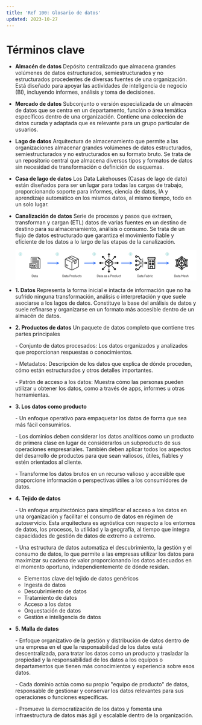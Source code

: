 ```yaml
---
title: 'Ref 100: Glosario de datos'
updated: 2023-10-27
---
```


# Términos clave

- **Almacén de datos** Depósito centralizado que almacena grandes volúmenes de datos estructurados, semiestructurados y no estructurados procedentes de diversas fuentes de una organización. Está diseñado para apoyar las actividades de inteligencia de negocio (BI), incluyendo informes, análisis y toma de decisiones.

- **Mercado de datos** Subconjunto o versión especializada de un almacén de datos que se centra en un departamento, función o área temática específicos dentro de una organización. Contiene una colección de datos curada y adaptada que es relevante para un grupo particular de usuarios.

- **Lago de datos** Arquitectura de almacenamiento que permite a las organizaciones almacenar grandes volúmenes de datos estructurados, semiestructurados y no estructurados en su formato bruto. Se trata de un repositorio central que almacena diversos tipos y formatos de datos sin necesidad de transformación o definición de esquemas.

- **Casa de lago de datos** Los Data Lakehouses (Casas de lago de dato) están diseñados para ser un lugar para todas las cargas de trabajo, proporcionando soporte para informes, ciencia de datos, IA y aprendizaje automático en los mismos datos, al mismo tiempo, todo en un solo lugar.

- **Canalización de datos** Serie de procesos y pasos que extraen, transforman y cargan (ETL) datos de varias fuentes en un destino de destino para su almacenamiento, análisis o consumo. Se trata de un flujo de datos estructurado que garantiza el movimiento fiable y eficiente de los datos a lo largo de las etapas de la canalización.

  ![](./images/ref/data.png)

- **1. Datos** Representa la forma inicial e intacta de información que no ha sufrido ninguna transformación, análisis o interpretación y que suele asociarse a los lagos de datos. Constituye la base del análisis de datos y suele refinarse y organizarse en un formato más accesible dentro de un almacén de datos.

- **2. Productos de datos** Un paquete de datos completo que contiene tres partes principales

  \- Conjunto de datos procesados: Los datos organizados y analizados que proporcionan respuestas o conocimientos.

  \- Metadatos: Descripción de los datos que explica de dónde proceden, cómo están estructurados y otros detalles importantes.

  \- Patrón de acceso a los datos: Muestra cómo las personas pueden utilizar u obtener los datos, como a través de apps, informes u otras herramientas.

- **3. Los datos como producto**

  \- Un enfoque operativo para empaquetar los datos de forma que sea más fácil consumirlos.

  \- Los dominios deben considerar los datos analíticos como un producto de primera clase en lugar de considerarlos un subproducto de sus operaciones empresariales. También deben aplicar todos los aspectos del desarrollo de productos para que sean valiosos, útiles, fiables y estén orientados al cliente.

  \- Transforme los datos brutos en un recurso valioso y accesible que proporcione información o perspectivas útiles a los consumidores de datos.

- **4. Tejido de datos**

  \- Un enfoque arquitectónico para simplificar el acceso a los datos en una organización y facilitar el consumo de datos en régimen de autoservicio. Esta arquitectura es agnóstica con respecto a los entornos de datos, los procesos, la utilidad y la geografía, al tiempo que integra capacidades de gestión de datos de extremo a extremo.

  \- Una estructura de datos automatiza el descubrimiento, la gestión y el consumo de datos, lo que permite a las empresas utilizar los datos para maximizar su cadena de valor proporcionando los datos adecuados en el momento oportuno, independientemente de dónde residan.

  - Elementos clave del tejido de datos genéricos
  - Ingesta de datos
  - Descubrimiento de datos
  - Tratamiento de datos
  - Acceso a los datos
  - Orquestación de datos
  - Gestión e inteligencia de datos

- **5. Malla de datos**

  \- Enfoque organizativo de la gestión y distribución de datos dentro de una empresa en el que la responsabilidad de los datos está descentralizada, para tratar los datos como un producto y trasladar la propiedad y la responsabilidad de los datos a los equipos o departamentos que tienen más conocimientos y experiencia sobre esos datos.

  \- Cada dominio actúa como su propio "equipo de producto" de datos, responsable de gestionar y conservar los datos relevantes para sus operaciones o funciones específicas.

  \- Promueve la democratización de los datos y fomenta una infraestructura de datos más ágil y escalable dentro de la organización.
